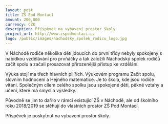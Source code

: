 ```yaml
---
layout: post
title: ZŠ Pod Montací
amount: 200,000
currency: CZK
description: Příspěvek na vybavení prostor školy
project_url: http://www.zspodmontaci.cz
logo: /public/images/nachodsky_spolek_rodicu_logo.jpg
---
```

V Náchodě rodiče několika dětí jdoucích do první třídy nebyly spokojeny s nabídkou vzdělávání pro prvňáčky a tak založili Náchodský spolek rodičů začít spolu a začali prosazovat přirozenější přístup ke vzdělání.

Výuka stojí ma třech hlavních pilířích. Výukovém programu Začít spolu, slovním hodnocení a Hejného matematice. Je to škola, kde jsou rodiče vítáni. Společným cílem celého spolku jsou spokojené děti, pěkné vztahy a učení, které má smysl a výsledky.

Původně se jim to dařilo v rámci existující ZŠ v Náchodě, ale od školního roku
2018/2019 se stěhují do vlastních prostor ZŠ Pod Montací.

Příspěvek je poskytnut na vybavení prostor školy.
